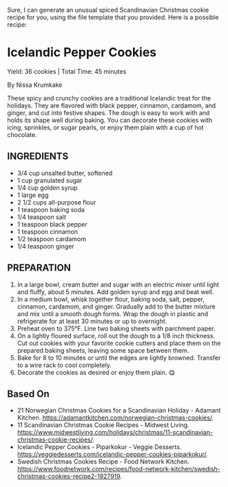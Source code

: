 Sure, I can generate an unusual spiced Scandinavian Christmas cookie recipe for you, using the file template that you provided. Here is a possible recipe:

<!-- recipe-style: nytimes -->
# Icelandic Pepper Cookies
Yield: 36 cookies | Total Time: 45 minutes

By Nissa Krumkake

These spicy and crunchy cookies are a traditional Icelandic treat for the holidays. They are flavored with black pepper, cinnamon, cardamom, and ginger, and cut into festive shapes. The dough is easy to work with and holds its shape well during baking. You can decorate these cookies with icing, sprinkles, or sugar pearls, or enjoy them plain with a cup of hot chocolate.

## INGREDIENTS

* 3/4 cup unsalted butter, softened
* 1 cup granulated sugar
* 1/4 cup golden syrup
* 1 large egg
* 2 1/2 cups all-purpose flour
* 1 teaspoon baking soda
* 1/4 teaspoon salt
* 1 teaspoon black pepper
* 1 teaspoon cinnamon
* 1/2 teaspoon cardamom
* 1/4 teaspoon ginger

## PREPARATION

1. In a large bowl, cream butter and sugar with an electric mixer until light and fluffy, about 5 minutes. Add golden syrup and egg and beat well.
2. In a medium bowl, whisk together flour, baking soda, salt, pepper, cinnamon, cardamom, and ginger. Gradually add to the butter mixture and mix until a smooth dough forms. Wrap the dough in plastic and refrigerate for at least 30 minutes or up to overnight.
3. Preheat oven to 375°F. Line two baking sheets with parchment paper.
4. On a lightly floured surface, roll out the dough to a 1/8 inch thickness. Cut out cookies with your favorite cookie cutters and place them on the prepared baking sheets, leaving some space between them.
5. Bake for 8 to 10 minutes or until the edges are lightly browned. Transfer to a wire rack to cool completely.
6. Decorate the cookies as desired or enjoy them plain. 😋

## Based On

* 21 Norwegian Christmas Cookies for a Scandinavian Holiday - Adamant Kitchen. https://adamantkitchen.com/norwegian-christmas-cookies/.
* 11 Scandinavian Christmas Cookie Recipes - Midwest Living. https://www.midwestliving.com/holidays/christmas/11-scandinavian-christmas-cookie-recipes/.
* Icelandic Pepper Cookies - Piparkokur - Veggie Desserts. https://veggiedesserts.com/icelandic-pepper-cookies-piparkokur/.
* Swedish Christmas Cookies Recipe - Food Network Kitchen. https://www.foodnetwork.com/recipes/food-network-kitchen/swedish-christmas-cookies-recipe2-1927919.
